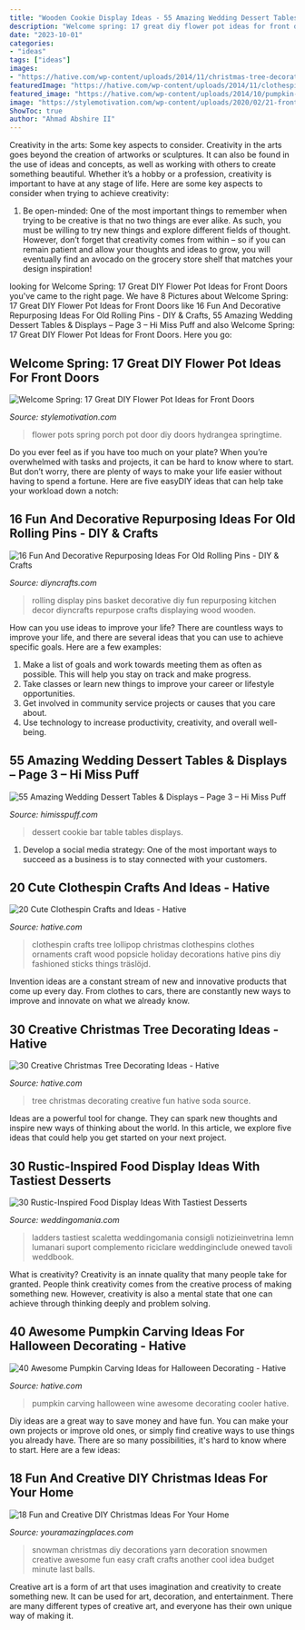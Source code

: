 ```yaml
---
title: "Wooden Cookie Display Ideas - 55 Amazing Wedding Dessert Tables &amp; Displays – Page 3 – Hi Miss Puff"
description: "Welcome spring: 17 great diy flower pot ideas for front doors"
date: "2023-10-01"
categories:
- "ideas"
tags: ["ideas"]
images:
- "https://hative.com/wp-content/uploads/2014/11/christmas-tree-decorating-ideas/24-christmas-tree-decorating-ideas.jpg"
featuredImage: "https://hative.com/wp-content/uploads/2014/11/clothespin-crafts/15-clothespin-lollipop-tree.jpg"
featured_image: "https://hative.com/wp-content/uploads/2014/10/pumpkin-carving-ideas/30-wine-cooler-pumpkin.jpg"
image: "https://stylemotivation.com/wp-content/uploads/2020/02/21-front-door-flower-pots-ideas-homebnc-976x1400.jpg"
ShowToc: true
author: "Ahmad Abshire II"
---
```



Creativity in the arts: Some key aspects to consider.
Creativity in the arts goes beyond the creation of artworks or sculptures. It can also be found in the use of ideas and concepts, as well as working with others to create something beautiful. Whether it’s a hobby or a profession, creativity is important to have at any stage of life. Here are some key aspects to consider when trying to achieve creativity: 
1) Be open-minded: One of the most important things to remember when trying to be creative is that no two things are ever alike. As such, you must be willing to try new things and explore different fields of thought. However, don’t forget that creativity comes from within – so if you can remain patient and allow your thoughts and ideas to grow, you will eventually find an avocado on the grocery store shelf that matches your design inspiration!

	

		
looking for Welcome Spring: 17 Great DIY Flower Pot Ideas for Front Doors you've came to the right page. We have 8 Pictures about Welcome Spring: 17 Great DIY Flower Pot Ideas for Front Doors like 16 Fun And Decorative Repurposing Ideas For Old Rolling Pins - DIY &amp; Crafts, 55 Amazing Wedding Dessert Tables &amp; Displays – Page 3 – Hi Miss Puff and also Welcome Spring: 17 Great DIY Flower Pot Ideas for Front Doors. Here you go:
		
    
## Welcome Spring: 17 Great DIY Flower Pot Ideas For Front Doors

<img loading=lazy src="https://stylemotivation.com/wp-content/uploads/2020/02/21-front-door-flower-pots-ideas-homebnc-976x1400.jpg" onerror="this.onerror=null;this.src='https://tse4.mm.bing.net/th?id=OIP.R8XUY58tJ7sb92nOhNTW_gHaKn&amp;pid=15.1';" alt="Welcome Spring: 17 Great DIY Flower Pot Ideas for Front Doors">

_Source: stylemotivation.com_

>flower pots spring porch pot door diy doors hydrangea springtime. 

	

Do you ever feel as if you have too much on your plate? When you’re overwhelmed with tasks and projects, it can be hard to know where to start. But don’t worry, there are plenty of ways to make your life easier without having to spend a fortune. Here are five easyDIY ideas that can help take your workload down a notch: 

    
## 16 Fun And Decorative Repurposing Ideas For Old Rolling Pins - DIY &amp; Crafts

<img loading=lazy src="https://cdn.diyncrafts.com/wp-content/uploads/2017/11/6-basket-display.jpg" onerror="this.onerror=null;this.src='https://tse2.mm.bing.net/th?id=OIP.4vY-E-8_HShhvIHeyXxfMwHaNp&amp;pid=15.1';" alt="16 Fun And Decorative Repurposing Ideas For Old Rolling Pins - DIY &amp; Crafts">

_Source: diyncrafts.com_

>rolling display pins basket decorative diy fun repurposing kitchen decor diyncrafts repurpose crafts displaying wood wooden. 

	

How can you use ideas to improve your life?
There are countless ways to improve your life, and there are several ideas that you can use to achieve specific goals. Here are a few examples: 
1. Make a list of goals and work towards meeting them as often as possible. This will help you stay on track and make progress.
2. Take classes or learn new things to improve your career or lifestyle opportunities.
3. Get involved in community service projects or causes that you care about.
4. Use technology to increase productivity, creativity, and overall well-being.

    
## 55 Amazing Wedding Dessert Tables &amp; Displays – Page 3 – Hi Miss Puff

<img loading=lazy src="http://www.himisspuff.com/wp-content/uploads/2016/07/cookie-bar-wedding-dessert-table.jpg" onerror="this.onerror=null;this.src='https://tse1.mm.bing.net/th?id=OIP.NMnvA3pZ1naKRkWylT57HgHaLH&amp;pid=15.1';" alt="55 Amazing Wedding Dessert Tables &amp; Displays – Page 3 – Hi Miss Puff">

_Source: himisspuff.com_

>dessert cookie bar table tables displays. 

	

1. Develop a social media strategy: One of the most important ways to succeed as a business is to stay connected with your customers.

    
## 20 Cute Clothespin Crafts And Ideas - Hative

<img loading=lazy src="https://hative.com/wp-content/uploads/2014/11/clothespin-crafts/15-clothespin-lollipop-tree.jpg" onerror="this.onerror=null;this.src='https://tse2.mm.bing.net/th?id=OIP.B-hM2KeczZoh8CsSPKFCqQHaKI&amp;pid=15.1';" alt="20 Cute Clothespin Crafts and Ideas - Hative">

_Source: hative.com_

>clothespin crafts tree lollipop christmas clothespins clothes ornaments craft wood popsicle holiday decorations hative pins diy fashioned sticks things träslöjd. 

	

Invention ideas are a constant stream of new and innovative products that come up every day. From clothes to cars, there are constantly new ways to improve and innovate on what we already know. 

    
## 30 Creative Christmas Tree Decorating Ideas - Hative

<img loading=lazy src="https://hative.com/wp-content/uploads/2014/11/christmas-tree-decorating-ideas/24-christmas-tree-decorating-ideas.jpg" onerror="this.onerror=null;this.src='https://tse3.mm.bing.net/th?id=OIP.YeOqVRUFV-Obdu6qkgwl0wHaM8&amp;pid=15.1';" alt="30 Creative Christmas Tree Decorating Ideas - Hative">

_Source: hative.com_

>tree christmas decorating creative fun hative soda source. 

	

Ideas are a powerful tool for change. They can spark new thoughts and inspire new ways of thinking about the world. In this article, we explore five ideas that could help you get started on your next project.

    
## 30 Rustic-Inspired Food Display Ideas With Tastiest Desserts

<img loading=lazy src="https://i.weddingomania.com/30-rustic-inspired-food-display-ideas-with-tastiest-desserts-24.jpg" onerror="this.onerror=null;this.src='https://tse1.mm.bing.net/th?id=OIP.zLx0NJH924WR4_wBRKLT8AAAAA&amp;pid=15.1';" alt="30 Rustic-Inspired Food Display Ideas With Tastiest Desserts">

_Source: weddingomania.com_

>ladders tastiest scaletta weddingomania consigli notizieinvetrina lemn lumanari suport complemento riciclare weddinginclude onewed tavoli weddbook. 

	

What is creativity?
Creativity is an innate quality that many people take for granted. People think creativity comes from the creative process of making something new. However, creativity is also a mental state that one can achieve through thinking deeply and problem solving.

    
## 40 Awesome Pumpkin Carving Ideas For Halloween Decorating - Hative

<img loading=lazy src="https://hative.com/wp-content/uploads/2014/10/pumpkin-carving-ideas/30-wine-cooler-pumpkin.jpg" onerror="this.onerror=null;this.src='https://tse4.mm.bing.net/th?id=OIP.8FEsfgfBW_9Kq2kfCDJ__AHaLr&amp;pid=15.1';" alt="40 Awesome Pumpkin Carving Ideas for Halloween Decorating - Hative">

_Source: hative.com_

>pumpkin carving halloween wine awesome decorating cooler hative. 

	

Diy ideas are a great way to save money and have fun. You can make your own projects or improve old ones, or simply find creative ways to use things you already have. There are so many possibilities, it's hard to know where to start. Here are a few ideas:

    
## 18 Fun And Creative DIY Christmas Ideas For Your Home

<img loading=lazy src="https://www.youramazingplaces.com/wp-content/uploads/2013/12/Another-awesome-snowman.jpg" onerror="this.onerror=null;this.src='https://tse2.mm.bing.net/th?id=OIP.uwd4zpwH5-AEMujpm7bZCQHaKb&amp;pid=15.1';" alt="18 Fun and Creative DIY Christmas Ideas For Your Home">

_Source: youramazingplaces.com_

>snowman christmas diy decorations yarn decoration snowmen creative awesome fun easy craft crafts another cool idea budget minute last balls. 

	

Creative art is a form of art that uses imagination and creativity to create something new. It can be used for art, decoration, and entertainment. There are many different types of creative art, and everyone has their own unique way of making it.

